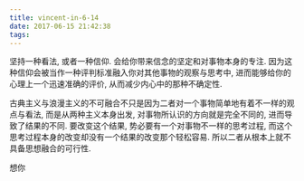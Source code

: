 ```yaml
---
title: vincent-in-6-14
date: 2017-06-15 21:42:38
tags:
---
```


<p>坚持一种看法, 或者一种信仰. 会给你带来信念的坚定和对事物本身的专注. 因为这种信仰会被当作一种评判标准融入你对其他事物的观察与思考中, 进而能够给你的心理上一个迅速准确的评价, 从而减少内心中的那种不确定性.</p>
<p>古典主义与浪漫主义的不可融合不只是因为二者对一个事物简单地有着不一样的观点与看法, 而是从两种主义本身出发, 对事物所认识的方向就是完全不同的, 进而导致了结果的不同. 要改变这个结果, 势必要有一个对事物不一样的思考过程, 而这个思考过程本身的改变却没有一个结果的改变那个轻松容易. 所以二者从根本上就不具备思想融合的可行性.</p>
<p>想你</p>

